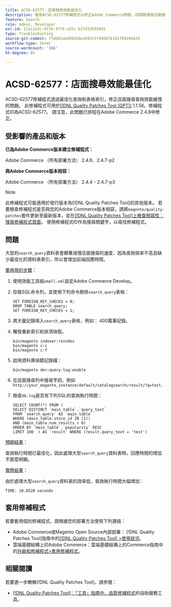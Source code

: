 ```yaml
---
title: ACSD-62577：店面搜尋效能最佳化
description: 套用ACSD-62577修補程式以修正Adobe Commerce問題，該問題導致店面搜尋效能因大型「search_query」表格導致查詢執行速度緩慢而降低。
feature: Search
role: Admin, Developer
exl-id: 211c1e3c-0739-4ff6-a25c-b27d335920d1
type: Troubleshooting
source-git-commit: 7fdb02a6d89d50ea593c5fd99d78101f89198424
workflow-type: tm+mt
source-wordcount: '366'
ht-degree: 0%

---
```


# ACSD-62577：店面搜尋效能最佳化

ACSD-62577修補程式透過最佳化查詢和表格索引，修正店面搜尋查詢效能緩慢的問題。 此修補程式可用於[[!DNL Quality Patches Tool (QPT)]](/help/tools/quality-patches-tool/quality-patches-tool-to-self-serve-quality-patches.md) 1.1.56。修補程式ID為ACSD-62577。 請注意，此問題已排程在Adobe Commerce 2.4.8中修正。

## 受影響的產品和版本

**已為Adobe Commerce版本建立修補程式：**

Adobe Commerce （所有部署方法） 2.4.6、2.4.7-p2

**與Adobe Commerce版本相容：**

Adobe Commerce （所有部署方法） 2.4.4 - 2.4.7-p3

>[!NOTE]
>
>此修補程式可能適用於發行版本為[!DNL Quality Patches Tool]的其他版本。 若要檢查修補程式是否與您的Adobe Commerce版本相容，請將`magento/quality-patches`套件更新至最新版本，並在[[!DNL Quality Patches Tool]上檢查相容性：搜尋修補程式頁面](https://experienceleague.adobe.com/tools/commerce-quality-patches/index.html?lang=zh-Hant)。 使用修補程式ID作為搜尋關鍵字，以尋找修補程式。

## 問題

大型的`search_query`資料表會顯著減慢店面搜尋的速度，因為查詢效率不高且缺少最佳化的資料表索引，所以會增加前端回應時間。

<u>要再現的步驟</u>：

1. 使用效能工具組`small.xml`設定Adobe Commerce Develop。
1. 存取SQL命令列，並使用下列命令刪除`search_query`表格：

   ```
   SET FOREIGN_KEY_CHECKS = 0;  
   DROP TABLE search_query;  
   SET FOREIGN_KEY_CHECKS = 1;  
   ```

1. 將大量記錄填入`search_query`表格，例如： 400萬筆記錄。
1. 觸發重新索引和排清快取。

   ```
   bin/magento indexer:reindex  
   bin/magento c:c  
   bin/magento c:f  
   ```

1. 啟用資料庫偵錯記錄檔：

   ```
   bin/magento dev:query-log:enable  
   ```

1. 在店面搜尋列中搜尋字詞，例如
   `http://your_magento_instance/default/catalogsearch/result/?q=test.`
1. 檢查`db.log`是否有下列SQL的查詢執行時間：

   ```
   SELECT COUNT(*) FROM (  
   SELECT DISTINCT `main_table`.`query_text`  
   FROM `search_query` AS `main_table`  
   WHERE (main_table.store_id IN (1))  
   AND (main_table.num_results > 0)  
   ORDER BY `main_table`.`popularity` DESC  
   LIMIT 100  ) AS `result` WHERE (result.query_text = 'test')  
   ```

<u>預期結果</u>：

查詢執行時間已最佳化，因此處理大型`search_query`資料表時，回應時間的增加不那麼明顯。

<u>實際結果</u>：

由於處理大型`search_query`資料表的效率低，查詢執行時間大幅增加：

```
TIME: 10.8520 seconds  
```

## 套用修補程式

若要套用個別修補程式，請根據您的部署方法使用下列連結：

* Adobe Commerce或Magento Open Source內部部署： [!DNL Quality Patches Tool]指南中的[[!DNL Quality Patches Tool] >使用狀況](/help/tools/quality-patches-tool/usage.md)。
* 雲端基礎結構上的Adobe Commerce：雲端基礎結構上的Commerce指南中的[升級和修補程式>套用修補程式](https://experienceleague.adobe.com/docs/commerce-cloud-service/user-guide/develop/upgrade/apply-patches.html?lang=zh-Hant)。

## 相關閱讀

若要進一步瞭解[!DNL Quality Patches Tool]，請參閱：

* [[!DNL Quality Patches Tool]：「工具」指南中，品質修補程式](/help/tools/quality-patches-tool/quality-patches-tool-to-self-serve-quality-patches.md)的自助服務工具。
